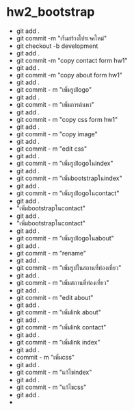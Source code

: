 # hw2_bootstrap
- git add .
- git commit -m "เริ่มสร้างโปรเจคใหม่"
- git checkout -b development
- git add .
- git commit -m "copy contact form hw1"
- git add .
- git commit -m "copy about form hw1" 
- git add .
- git commit - m "เพิ่มรูปlogo"
- git add .
- git commit - m "เพิ่มการค้นหา"
- git add .
- git commit - m "copy css  form hw1"
- git add .
- git commit - m "copy image"
- git add .
- git commit - m "edit css" 
- git add .
- git commit - m "เพิ่มรูปlogoในindex"
- git add .
- git commit - m "เพิ่มbootstrapในindex"
- git add .
- git commit - m "เพิ่มรูปlogoในcontact"
- git add .
- "เพิ่มbootstrapในcontact"
- git add .
- "เพิ่มbootstrapในcontact"
- git add .
- git commit - m "เพิ่มรูปlogoในabout"
- git add .
- git commit - m "rename" 
- git add .
- git commit - m "เพิ่มรูปในสถานที่ท่องเที่ยว"
- git add .
- git commit - m "เพิ่มสถานที่ท่องเที่ยว"
- git add .
- git commit - m "edit about"
- git add .
- git commit - m "เพิ่มlink about"
- git add .
- git commit - m "เพิ่มlink contact"
- git add .
- git commit - m "เพิ่มlink index"
- git add .
- commit - m "เพิ่มcss"
- git add .
- git commit - m "แก้ไขindex"
- git add .
- git commit - m "แก้ไขcss"
- git add .
-


